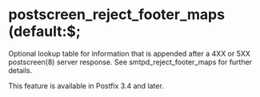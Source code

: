 # postscreen_reject_footer_maps (default:$; 

 Optional lookup table for information that is appended after a 4XX
or 5XX postscreen(8) server response. See smtpd_reject_footer_maps for
further details. 

 This feature is available in Postfix 3.4 and later. 


